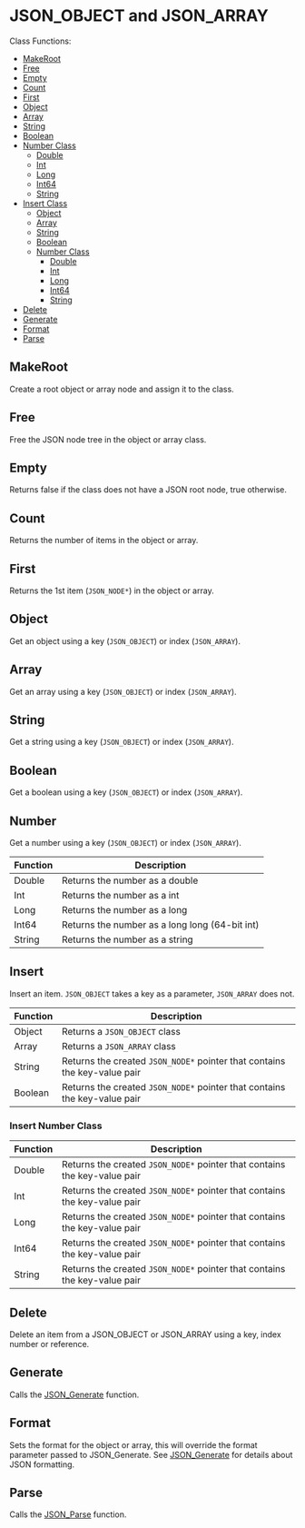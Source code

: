# JSON_OBJECT and JSON_ARRAY

Class Functions:
- [MakeRoot](#MakeRoot)
- [Free](#Free)
- [Empty](#Empty)
- [Count](#Count)
- [First](#First)
- [Object](#Object)
- [Array](#Array)
- [String](#String)
- [Boolean](#Boolean)
- [Number Class](#Number)
  - [Double](#Number)
  - [Int](#Number)
  - [Long](#Number)
  - [Int64](#Number)
  - [String](#Number)
- [Insert Class](#Insert)
  - [Object](#Insert)
  - [Array](#Insert)
  - [String](#Insert)
  - [Boolean](#Insert)
  - [Number Class](#Insert-Number-Class)
    - [Double](#Insert-Number-Class)
    - [Int](#Insert-Number-Class)
    - [Long](#Insert-Number-Class)
    - [Int64](#Insert-Number-Class)
    - [String](#Insert-Number-Class)
- [Delete](#Delete)
- [Generate](#Generate)
- [Format](#Format)
- [Parse](#Parse)

## MakeRoot
Create a root object or array node and assign it to the class.

## Free
Free the JSON node tree in the object or array class.

## Empty
Returns false if the class does not have a JSON root node, true otherwise.

## Count
Returns the number of items in the object or array.

## First
Returns the 1st item (`JSON_NODE*`) in the object or array.

## Object
Get an object using a key (`JSON_OBJECT`) or index (`JSON_ARRAY`).

## Array
Get an array using a key (`JSON_OBJECT`) or index (`JSON_ARRAY`).

## String
Get a string using a key (`JSON_OBJECT`) or index (`JSON_ARRAY`).

## Boolean
Get a boolean using a key (`JSON_OBJECT`) or index (`JSON_ARRAY`).

## Number
Get a number using a key (`JSON_OBJECT`) or index (`JSON_ARRAY`).

| Function | Description |
| --- | --- |
| Double | Returns the number as a double |
| Int | Returns the number as a int |
| Long | Returns the number as a long |
| Int64 | Returns the number as a long long (64-bit int) |
| String | Returns the number as a string |

## Insert
Insert an item. `JSON_OBJECT` takes a key as a parameter, `JSON_ARRAY` does not.

| Function | Description |
| --- | --- |
| Object | Returns a `JSON_OBJECT` class |
| Array | Returns a `JSON_ARRAY` class |
| String | Returns the created `JSON_NODE*` pointer that contains the key-value pair |
| Boolean | Returns the created `JSON_NODE*` pointer that contains the key-value pair |

### Insert Number Class

| Function | Description |
| --- | --- |
| Double | Returns the created `JSON_NODE*` pointer that contains the key-value pair |
| Int | Returns the created `JSON_NODE*` pointer that contains the key-value pair |
| Long | Returns the created `JSON_NODE*` pointer that contains the key-value pair |
| Int64 | Returns the created `JSON_NODE*` pointer that contains the key-value pair |
| String | Returns the created `JSON_NODE*` pointer that contains the key-value pair |

## Delete
Delete an item from a JSON_OBJECT or JSON_ARRAY using a key, index number or reference.

## Generate
Calls the [JSON_Generate](JSON_Generate.md) function.

## Format
Sets the format for the object or array, this will override the format parameter passed to JSON_Generate. See [JSON_Generate](JSON_Generate.md) for details about JSON formatting.

## Parse
Calls the [JSON_Parse](JSON_Parse.md) function.
